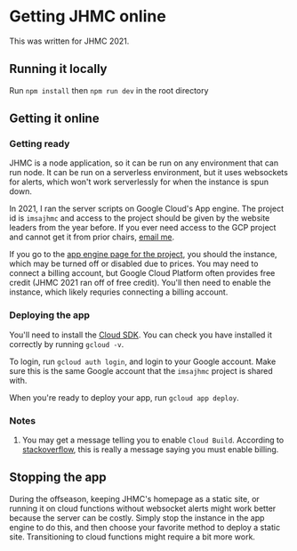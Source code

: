 # Getting JHMC online
This was written for JHMC 2021. 

## Running it locally
Run `npm install` then `npm run dev` in the root directory

## Getting it online
### Getting ready
JHMC is a node application, so it can be run on any environment that can run node. It can be run on a serverless environment, but it uses websockets for alerts, which won't work serverlessly for when the instance is spun down.

In 2021, I ran the server scripts on Google Cloud's App engine. The project id is `imsajhmc` and access to the project should be given by the website leaders from the year before. If you ever need access to the GCP project and cannot get it from prior chairs, [email me](mailto:reach@patrick.today).

If you go to the [app engine page for the project](https://console.cloud.google.com/appengine?serviceId=default&project=imsajhmc), you should the instance, which may be turned off or disabled due to prices. You may need to connect a billing account, but Google Cloud Platform often provides free credit (JHMC 2021 ran off of free credit). You'll then need to enable the instance, which likely requries connecting a billing account.

### Deploying the app
You'll need to install the [Cloud SDK](https://cloud.google.com/sdk/docs/install). You can check you have installed it correctly by running `gcloud -v`.

To login, run `gcloud auth login`, and login to your Google account. Make sure this is the same Google account that the `imsajhmc` project is shared with.

When you're ready to deploy your app, run `gcloud app deploy`. 

### Notes
1. You may get a message telling you to enable `Cloud Build`. According to [stackoverflow](https://stackoverflow.com/questions/52561749/gcloud-app-deploy-error-response-7-access-not-configured-cloud-build-has-n), this is really a message saying you must enable billing. 

## Stopping the app
During the offseason, keeping JHMC's homepage as a static site, or running it on cloud functions without websocket alerts might work better because the server can be costly. Simply stop the instance in the app engine to do this, and then choose your favorite method to deploy a static site. Transitioning to cloud functions might require a bit more work.
